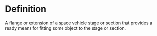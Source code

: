 # Definition

A flange or extension of a space vehicle stage or section that provides
a ready means for fitting some object to the stage or section.

